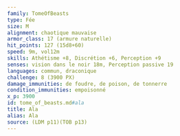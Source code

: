 ```yaml
---
family: TomeOfBeasts
type: Fée
size: M
alignment: chaotique mauvaise
armor_class: 17 (armure naturelle)
hit_points: 127 (15d8+60)
speed: 9m, vol12m
skills: Athétisme +8, Discrétion +6, Perception +9
senses: vision dans le noir 18m, Perception passive 19
languages: commun, draconique
challenge: 8 (3900 PX)
damage_immunities: de foudre, de poison, de tonnerre
condition_immunities: empoisonné
x_p: 3900
id: tome_of_beasts.md#ala
title: Ala
alias: Ala
source: (LDM p11)(TOB p13)
---
```


